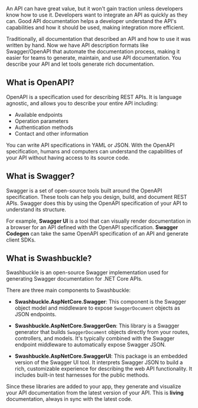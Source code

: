 An API can have great value, but it won't gain traction unless developers know how to use it. Developers want to integrate an API as quickly as they can. Good API documentation helps a developer understand the API's capabilities and how it should be used, making integration more efficient. 

Traditionally, all documentation that described an API and how to use it was written by hand.  Now we have API description formats like Swagger/OpenAPI that automate the documentation process, making it easier for teams to generate, maintain, and use API documentation. You describe your API and let tools generate rich documentation. 

## What is OpenAPI?

OpenAPI is a specification used for describing REST APIs. It is language agnostic, and allows you to describe your entire API including:

- Available endpoints
- Operation parameters
- Authentication methods
- Contact and other information

You can write API specifications in YAML or JSON. With the OpenAPI specification, humans and computers can understand the capabilities of your API without having access to its source code. 

## What is Swagger?

Swagger is a set of open-source tools built around the OpenAPI specification. These tools can help you design, build, and document REST APIs. Swagger does this by using the OpenAPI specification of your API to understand its structure. 

For example, **Swagger UI** is a tool that can visually render documentation in a browser for an API defined with the OpenAPI specification. **Swagger Codegen** can take the same OpenAPI specification of an API and generate client SDKs. 

## What is Swashbuckle?

Swashbuckle is an open-source Swagger implementation used for generating Swagger documentation for .NET Core APIs.

There are three main components to Swashbuckle:

- **Swashbuckle.AspNetCore.Swagger**: This component is the Swagger object model and middleware to expose `SwaggerDocument` objects as JSON endpoints.

- **Swashbuckle.AspNetCore.SwaggerGen**: This library is a Swagger generator that builds `SwaggerDocument` objects directly from your routes, controllers, and models. It's typically combined with the Swagger endpoint middleware to automatically expose Swagger JSON.

- **Swashbuckle.AspNetCore.SwaggerUI**: This package is an embedded version of the Swagger UI tool. It interprets Swagger JSON to build a rich, customizable experience for describing the web API functionality. It includes built-in test harnesses for the public methods.


Since these libraries are added to your app, they generate and visualize your API documentation from the latest version of your API. This is **living** documentation, always in sync with the latest code. 
